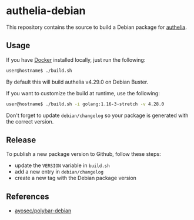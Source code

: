 # authelia-debian

This repository contains the source to build a Debian package for [authelia](https://github.com/authelia/authelia).

## Usage

If you have [Docker](https://www.docker.com/) installed locally, just run the following:

```bash
user@hostname$ ./build.sh
```
By default this will build authelia v4.29.0 on Debian Buster.

If you want to customize the build at runtime, use the following:

```bash
user@hostname$ ./build.sh -i golang:1.16-3-stretch -v 4.28.0
```
Don't forget to update `debian/changelog` so your package is generated with the correct version.

## Release

To publish a new package version to Github, follow these steps:
  * update the `VERSION` variable in `build.sh`
  * add a new entry in `debian/changelog`
  * create a new tag with the Debian package version


## References

* [ayosec/polybar-debian](https://github.com/ayosec/polybar-debian)
